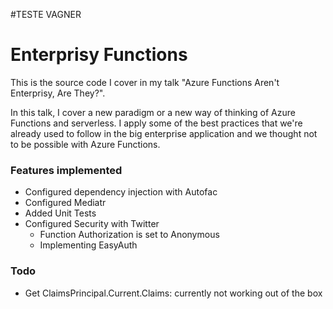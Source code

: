 
#TESTE VAGNER
# Enterprisy Functions

This is the source code I cover in my talk "Azure Functions Aren't Enterprisy, Are They?". 

In this talk, I cover a new paradigm or a new way of thinking of Azure Functions and serverless. I apply some of the best practices that we're already used to follow in the big enterprise application and we thought not to be possible with Azure Functions.

### Features implemented
* Configured dependency injection with Autofac
* Configured Mediatr
* Added Unit Tests
* Configured Security with Twitter
	* Function Authorization is set to Anonymous
	* Implementing EasyAuth

### Todo
* Get ClaimsPrincipal.Current.Claims: currently not working out of the box
